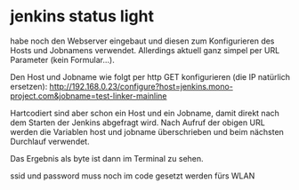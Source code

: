 # jenkins status light

habe noch den Webserver eingebaut und diesen zum Konfigurieren des Hosts und Jobnamens verwendet. Allerdings aktuell ganz simpel per URL Parameter (kein Formular…).

Den Host und Jobname wie folgt per http GET konfigurieren (die IP natürlich ersetzen):  http://192.168.0.23/configure?host=jenkins.mono-project.com&jobname=test-linker-mainline

Hartcodiert sind aber schon ein Host und ein Jobname, damit direkt nach dem Starten der Jenkins abgefragt wird.
Nach Aufruf der obigen URL werden die Variablen host und jobname überschrieben und beim nächsten Durchlauf verwendet.

Das Ergebnis als byte ist dann im Terminal zu sehen.

ssid und password muss noch im code gesetzt werden fürs WLAN
